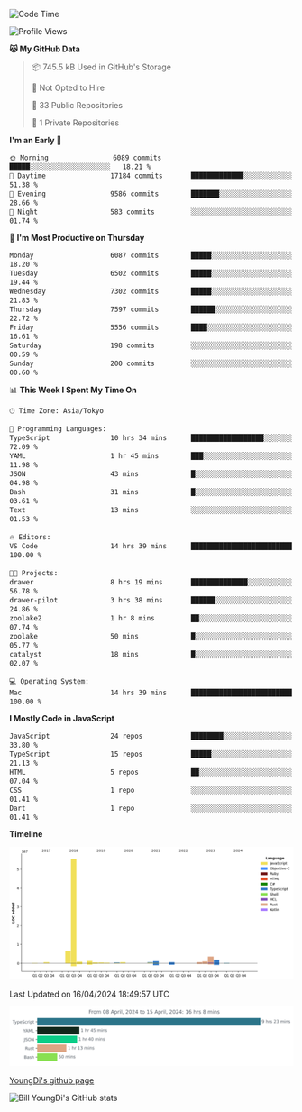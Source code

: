 <!--START_SECTION:waka-->
![Code Time](http://img.shields.io/badge/Code%20Time-593%20hrs%205%20mins-blue)

![Profile Views](http://img.shields.io/badge/Profile%20Views-0-blue)

**🐱 My GitHub Data** 

> 📦 745.5 kB Used in GitHub's Storage 
 > 
> 🚫 Not Opted to Hire
 > 
> 📜 33 Public Repositories 
 > 
> 🔑 1 Private Repositories 
 > 
**I'm an Early 🐤** 

```text
🌞 Morning                6089 commits        █████░░░░░░░░░░░░░░░░░░░░   18.21 % 
🌆 Daytime                17184 commits       █████████████░░░░░░░░░░░░   51.38 % 
🌃 Evening                9586 commits        ███████░░░░░░░░░░░░░░░░░░   28.66 % 
🌙 Night                  583 commits         ░░░░░░░░░░░░░░░░░░░░░░░░░   01.74 % 
```
📅 **I'm Most Productive on Thursday** 

```text
Monday                   6087 commits        █████░░░░░░░░░░░░░░░░░░░░   18.20 % 
Tuesday                  6502 commits        █████░░░░░░░░░░░░░░░░░░░░   19.44 % 
Wednesday                7302 commits        █████░░░░░░░░░░░░░░░░░░░░   21.83 % 
Thursday                 7597 commits        ██████░░░░░░░░░░░░░░░░░░░   22.72 % 
Friday                   5556 commits        ████░░░░░░░░░░░░░░░░░░░░░   16.61 % 
Saturday                 198 commits         ░░░░░░░░░░░░░░░░░░░░░░░░░   00.59 % 
Sunday                   200 commits         ░░░░░░░░░░░░░░░░░░░░░░░░░   00.60 % 
```


📊 **This Week I Spent My Time On** 

```text
🕑︎ Time Zone: Asia/Tokyo

💬 Programming Languages: 
TypeScript               10 hrs 34 mins      ██████████████████░░░░░░░   72.09 % 
YAML                     1 hr 45 mins        ███░░░░░░░░░░░░░░░░░░░░░░   11.98 % 
JSON                     43 mins             █░░░░░░░░░░░░░░░░░░░░░░░░   04.98 % 
Bash                     31 mins             █░░░░░░░░░░░░░░░░░░░░░░░░   03.61 % 
Text                     13 mins             ░░░░░░░░░░░░░░░░░░░░░░░░░   01.53 % 

🔥 Editors: 
VS Code                  14 hrs 39 mins      █████████████████████████   100.00 % 

🐱‍💻 Projects: 
drawer                   8 hrs 19 mins       ██████████████░░░░░░░░░░░   56.78 % 
drawer-pilot             3 hrs 38 mins       ██████░░░░░░░░░░░░░░░░░░░   24.86 % 
zoolake2                 1 hr 8 mins         ██░░░░░░░░░░░░░░░░░░░░░░░   07.74 % 
zoolake                  50 mins             █░░░░░░░░░░░░░░░░░░░░░░░░   05.77 % 
catalyst                 18 mins             █░░░░░░░░░░░░░░░░░░░░░░░░   02.07 % 

💻 Operating System: 
Mac                      14 hrs 39 mins      █████████████████████████   100.00 % 
```

**I Mostly Code in JavaScript** 

```text
JavaScript               24 repos            ████████░░░░░░░░░░░░░░░░░   33.80 % 
TypeScript               15 repos            █████░░░░░░░░░░░░░░░░░░░░   21.13 % 
HTML                     5 repos             ██░░░░░░░░░░░░░░░░░░░░░░░   07.04 % 
CSS                      1 repo              ░░░░░░░░░░░░░░░░░░░░░░░░░   01.41 % 
Dart                     1 repo              ░░░░░░░░░░░░░░░░░░░░░░░░░   01.41 % 
```



**Timeline**

![Lines of Code chart](https://raw.githubusercontent.com/Youngdi/Youngdi/master/assets/bar_graph.png)


 Last Updated on 16/04/2024 18:49:57 UTC
<!--END_SECTION:waka-->

![wakatime](./images/stat.svg)

[YoungDi's github page](https://youngdi.github.io)

![Bill YoungDi's GitHub stats](https://github-readme-stats.vercel.app/api?username=youngdi&count_private=true&show_icons=true)
